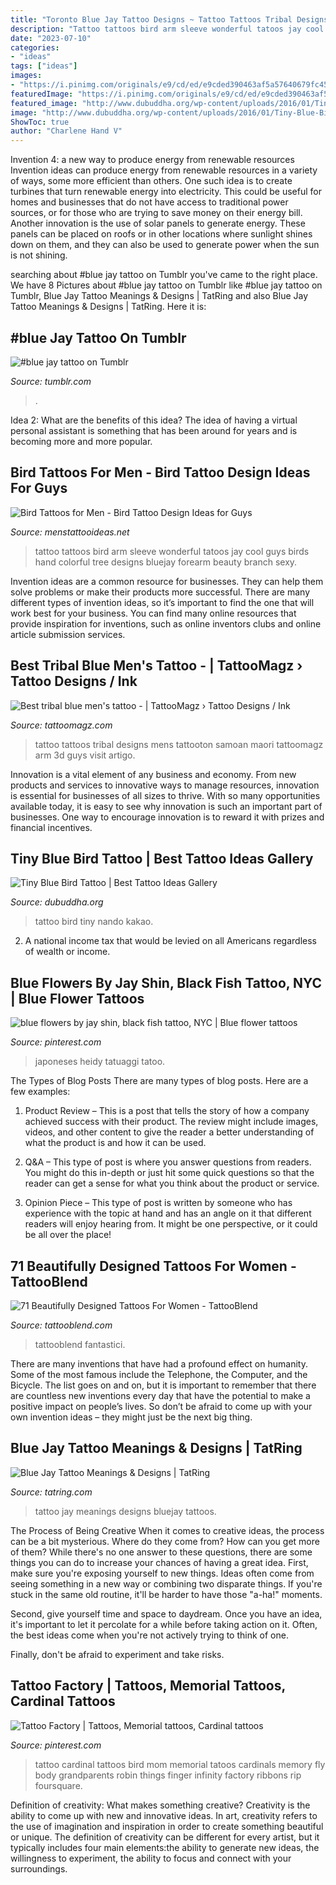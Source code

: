 ```yaml
---
title: "Toronto Blue Jay Tattoo Designs ~ Tattoo Tattoos Tribal Designs Mens Tattooton Samoan Maori Tattoomagz Arm 3d Guys Visit Artigo"
description: "Tattoo tattoos bird arm sleeve wonderful tatoos jay cool guys birds hand colorful tree designs bluejay forearm beauty branch sexy"
date: "2023-07-10"
categories:
- "ideas"
tags: ["ideas"]
images:
- "https://i.pinimg.com/originals/e9/cd/ed/e9cded390463af5a57640679fc45c0f7.jpg"
featuredImage: "https://i.pinimg.com/originals/e9/cd/ed/e9cded390463af5a57640679fc45c0f7.jpg"
featured_image: "http://www.dubuddha.org/wp-content/uploads/2016/01/Tiny-Blue-Bird-Tattoo-by-Nando-Kakao.jpg"
image: "http://www.dubuddha.org/wp-content/uploads/2016/01/Tiny-Blue-Bird-Tattoo-by-Nando-Kakao.jpg"
ShowToc: true
author: "Charlene Hand V"
---
```



Invention 4: a new way to produce energy from renewable resources
Invention ideas can produce energy from renewable resources in a variety of ways, some more efficient than others. One such idea is to create turbines that turn renewable energy into electricity. This could be useful for homes and businesses that do not have access to traditional power sources, or for those who are trying to save money on their energy bill. Another innovation is the use of solar panels to generate energy. These panels can be placed on roofs or in other locations where sunlight shines down on them, and they can also be used to generate power when the sun is not shining.

	

		
searching about #blue jay tattoo on Tumblr you've came to the right place. We have 8 Pictures about #blue jay tattoo on Tumblr like #blue jay tattoo on Tumblr, Blue Jay Tattoo Meanings &amp; Designs | TatRing and also Blue Jay Tattoo Meanings &amp; Designs | TatRing. Here it is:
		
    
## #blue Jay Tattoo On Tumblr

<img loading=lazy src="https://64.media.tumblr.com/f4e28dce6aa386b7c08068f1287ee9dc/tumblr_nredzaPMMB1s1sogpo1_1280.jpg" onerror="this.onerror=null;this.src='https://tse1.mm.bing.net/th?id=OIP.O3lgItd2G0nsSeZ-VQbkWAHaJ4&amp;pid=15.1';" alt="#blue jay tattoo on Tumblr">

_Source: tumblr.com_

>. 

	

Idea 2: What are the benefits of this idea?
The idea of having a virtual personal assistant is something that has been around for years and is becoming more and more popular.

    
## Bird Tattoos For Men - Bird Tattoo Design Ideas For Guys

<img loading=lazy src="http://www.menstattooideas.net/tattooimages/2015/06/bird-31.jpg" onerror="this.onerror=null;this.src='https://tse2.mm.bing.net/th?id=OIP.uLKR6kHnmZu2WrPHzLtdQgHaJS&amp;pid=15.1';" alt="Bird Tattoos for Men - Bird Tattoo Design Ideas for Guys">

_Source: menstattooideas.net_

>tattoo tattoos bird arm sleeve wonderful tatoos jay cool guys birds hand colorful tree designs bluejay forearm beauty branch sexy. 

	

Invention ideas are a common resource for businesses. They can help them solve problems or make their products more successful. There are many different types of invention ideas, so it’s important to find the one that will work best for your business. You can find many online resources that provide inspiration for inventions, such as online inventors clubs and online article submission services.

    
## Best Tribal Blue Men&#039;s Tattoo - | TattooMagz › Tattoo Designs / Ink

<img loading=lazy src="https://tattoomagz.com/wp-content/uploads/Tattoos/Best-tribal-blue-mens-tattoo.jpg" onerror="this.onerror=null;this.src='https://tse3.mm.bing.net/th?id=OIP.EY7IS7iTohHY-emi7kypTgHaMN&amp;pid=15.1';" alt="Best tribal blue men&#039;s tattoo - | TattooMagz › Tattoo Designs / Ink">

_Source: tattoomagz.com_

>tattoo tattoos tribal designs mens tattooton samoan maori tattoomagz arm 3d guys visit artigo. 

	

Innovation is a vital element of any business and economy. From new products and services to innovative ways to manage resources, innovation is essential for businesses of all sizes to thrive. With so many opportunities available today, it is easy to see why innovation is such an important part of businesses. One way to encourage innovation is to reward it with prizes and financial incentives.

    
## Tiny Blue Bird Tattoo | Best Tattoo Ideas Gallery

<img loading=lazy src="http://www.dubuddha.org/wp-content/uploads/2016/01/Tiny-Blue-Bird-Tattoo-by-Nando-Kakao.jpg" onerror="this.onerror=null;this.src='https://tse1.mm.bing.net/th?id=OIP.vBZwcNn52Gh2CGrKK_9FwQHaHa&amp;pid=15.1';" alt="Tiny Blue Bird Tattoo | Best Tattoo Ideas Gallery">

_Source: dubuddha.org_

>tattoo bird tiny nando kakao. 

	

2. A national income tax that would be levied on all Americans regardless of wealth or income.

    
## Blue Flowers By Jay Shin, Black Fish Tattoo, NYC | Blue Flower Tattoos

<img loading=lazy src="https://i.pinimg.com/originals/e9/cd/ed/e9cded390463af5a57640679fc45c0f7.jpg" onerror="this.onerror=null;this.src='https://tse4.mm.bing.net/th?id=OIP.QwSsRix58LMlcX071bgWZwHaJ4&amp;pid=15.1';" alt="blue flowers by jay shin, black fish tattoo, NYC | Blue flower tattoos">

_Source: pinterest.com_

>japoneses heidy tatuaggi tatoo. 

	

The Types of Blog Posts
There are many types of blog posts. Here are a few examples:
1. Product Review – This is a post that tells the story of how a company achieved success with their product. The review might include images, videos, and other content to give the reader a better understanding of what the product is and how it can be used.

2. Q&A – This type of post is where you answer questions from readers. You might do this in-depth or just hit some quick questions so that the reader can get a sense for what you think about the product or service.

3. Opinion Piece – This type of post is written by someone who has experience with the topic at hand and has an angle on it that different readers will enjoy hearing from. It might be one perspective, or it could be all over the place!


    
## 71 Beautifully Designed Tattoos For Women - TattooBlend

<img loading=lazy src="https://tattooblend.com/wp-content/uploads/2016/07/rose-on-wrist.jpg" onerror="this.onerror=null;this.src='https://tse2.mm.bing.net/th?id=OIP.F7xSS1_xqBN56-qYCK7YNAHaHS&amp;pid=15.1';" alt="71 Beautifully Designed Tattoos For Women - TattooBlend">

_Source: tattooblend.com_

>tattooblend fantastici. 

	

There are many inventions that have had a profound effect on humanity. Some of the most famous include the Telephone, the Computer, and the Bicycle. The list goes on and on, but it is important to remember that there are countless new inventions every day that have the potential to make a positive impact on people’s lives. So don’t be afraid to come up with your own invention ideas – they might just be the next big thing.

    
## Blue Jay Tattoo Meanings &amp; Designs | TatRing

<img loading=lazy src="https://usercontent1.hubstatic.com/7148444_50.jpg" onerror="this.onerror=null;this.src='https://tse1.mm.bing.net/th?id=OIP.I4SY9u2Mj_6atSBpUHhZyAHaHa&amp;pid=15.1';" alt="Blue Jay Tattoo Meanings &amp; Designs | TatRing">

_Source: tatring.com_

>tattoo jay meanings designs bluejay tattoos. 

	

The Process of Being Creative
When it comes to creative ideas, the process can be a bit mysterious. Where do they come from? How can you get more of them? While there's no one answer to these questions, there are some things you can do to increase your chances of having a great idea.
First, make sure you're exposing yourself to new things. Ideas often come from seeing something in a new way or combining two disparate things. If you're stuck in the same old routine, it'll be harder to have those "a-ha!" moments.

 Second, give yourself time and space to daydream. Once you have an idea, it's important to let it percolate for a while before taking action on it. Often, the best ideas come when you're not actively trying to think of one.

Finally, don't be afraid to experiment and take risks.

    
## Tattoo Factory | Tattoos, Memorial Tattoos, Cardinal Tattoos

<img loading=lazy src="https://i.pinimg.com/736x/5f/d5/a1/5fd5a16a911ab53376cd89b8bb8eb966--cardinal-tattoos-v-tattoo.jpg" onerror="this.onerror=null;this.src='https://tse1.mm.bing.net/th?id=OIP.8JFwyxkAXv2mD56TaFHpTwHaJ4&amp;pid=15.1';" alt="Tattoo Factory | Tattoos, Memorial tattoos, Cardinal tattoos">

_Source: pinterest.com_

>tattoo cardinal tattoos bird mom memorial tatoos cardinals memory fly body grandparents robin things finger infinity factory ribbons rip foursquare. 

	

Definition of creativity: What makes something creative?
Creativity is the ability to come up with new and innovative ideas. In art, creativity refers to the use of imagination and inspiration in order to create something beautiful or unique. The definition of creativity can be different for every artist, but it typically includes four main elements:the ability to generate new ideas, the willingness to experiment, the ability to focus and connect with your surroundings.

